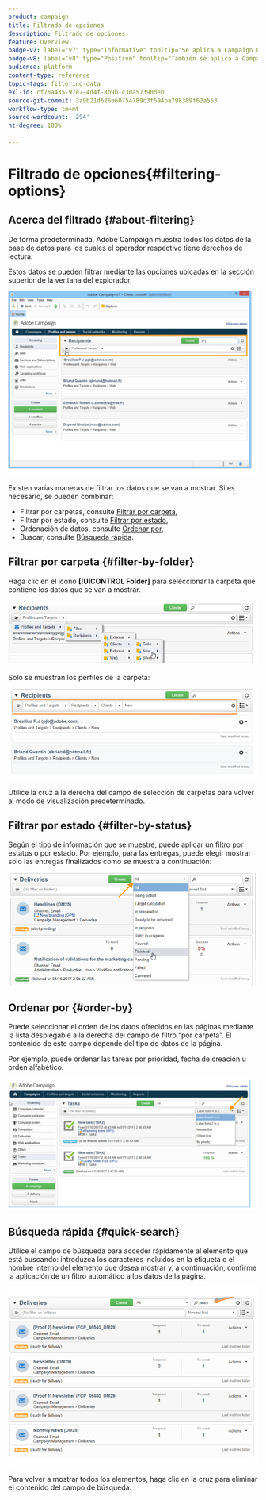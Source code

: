 ```yaml
---
product: campaign
title: Filtrado de opciones
description: Filtrado de opciones
feature: Overview
badge-v7: label="v7" type="Informative" tooltip="Se aplica a Campaign Classic v7"
badge-v8: label="v8" type="Positive" tooltip="También se aplica a Campaign v8"
audience: platform
content-type: reference
topic-tags: filtering-data
exl-id: cf75a435-97e2-4d4f-8b9b-c30a57390deb
source-git-commit: 3a9b21d626b60754789c3f594ba798309f62a553
workflow-type: tm+mt
source-wordcount: '294'
ht-degree: 100%

---
```


# Filtrado de opciones{#filtering-options}



## Acerca del filtrado {#about-filtering}

De forma predeterminada, Adobe Campaign muestra todos los datos de la base de datos para los cuales el operador respectivo tiene derechos de lectura.

Estos datos se pueden filtrar mediante las opciones ubicadas en la sección superior de la ventana del explorador.

![](assets/filter_web_zone.png)

Existen varias maneras de filtrar los datos que se van a mostrar. Si es necesario, se pueden combinar:

* Filtrar por carpetas, consulte [Filtrar por carpeta](#filter-by-folder),
* Filtrar por estado, consulte [Filtrar por estado](#filter-by-status),
* Ordenación de datos, consulte [Ordenar por](#order-by),
* Buscar, consulte [Búsqueda rápida](#quick-search).

## Filtrar por carpeta {#filter-by-folder}

Haga clic en el icono **[!UICONTROL Folder]** para seleccionar la carpeta que contiene los datos que se van a mostrar.

![](assets/filter_web_select_folder.png)

Solo se muestran los perfiles de la carpeta:

![](assets/filter_web_folder_display.png)

Utilice la cruz a la derecha del campo de selección de carpetas para volver al modo de visualización predeterminado.

## Filtrar por estado {#filter-by-status}

Según el tipo de información que se muestre, puede aplicar un filtro por estatus o por estado. Por ejemplo, para las entregas, puede elegir mostrar solo las entregas finalizados como se muestra a continuación:

![](assets/d_ncs_user_interface_filter_delivery.png)

## Ordenar por {#order-by}

Puede seleccionar el orden de los datos ofrecidos en las páginas mediante la lista desplegable a la derecha del campo de filtro “por carpeta”. El contenido de este campo depende del tipo de datos de la página.

Por ejemplo, puede ordenar las tareas por prioridad, fecha de creación u orden alfabético.

![](assets/order_data_sample.png)

## Búsqueda rápida {#quick-search}

Utilice el campo de búsqueda para acceder rápidamente al elemento que está buscando: introduzca los caracteres incluidos en la etiqueta o el nombre interno del elemento que desea mostrar y, a continuación, confirme la aplicación de un filtro automático a los datos de la página.

![](assets/d_ncs_user_interface_filter_search.png)

Para volver a mostrar todos los elementos, haga clic en la cruz para eliminar el contenido del campo de búsqueda.
